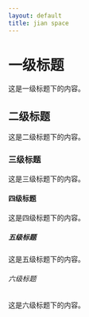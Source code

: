 ```yaml
---
layout: default
title: jian space
---
```




# 一级标题

这是一级标题下的内容。

## 二级标题

这是二级标题下的内容。

### 三级标题

这是三级标题下的内容。

#### 四级标题

这是四级标题下的内容。

##### 五级标题

这是五级标题下的内容。

###### 六级标题

这是六级标题下的内容。
